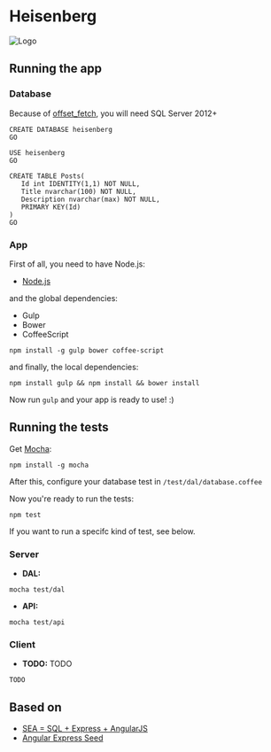 # Heisenberg

![Logo](http://www.princiweb.com.br/heisenberg/logo.jpg)

## Running the app

### Database

Because of [offset_fetch](http://msdn.microsoft.com/en-us/library/ms188385%28SQL.110%29.aspx), you will need SQL Server 2012+

```
CREATE DATABASE heisenberg
GO

USE heisenberg
GO

CREATE TABLE Posts(
   Id int IDENTITY(1,1) NOT NULL,
   Title nvarchar(100) NOT NULL,
   Description nvarchar(max) NOT NULL,
   PRIMARY KEY(Id)
)
GO
```

### App

First of all, you need to have Node.js:

- [Node.js](http://nodejs.org/)

and the global dependencies:

- Gulp
- Bower
- CoffeeScript

```        
npm install -g gulp bower coffee-script
```

and finally, the local dependencies:

```
npm install gulp && npm install && bower install
```

Now run `gulp` and your app is ready to use! :)

## Running the tests

Get [Mocha](http://visionmedia.github.io/mocha/):

```
npm install -g mocha
```

After this, configure your database test in `/test/dal/database.coffee`

Now you're ready to run the tests:

```
npm test
```

If you want to run a specifc kind of test, see below.

### Server

- **DAL:**

```
mocha test/dal
```

- **API:**

```
mocha test/api
```

### Client

- **TODO:** TODO

```
TODO
```

## Based on

- [SEA = SQL + Express + AngularJS](https://github.com/tdumitrescu/sea-blog)
- [Angular Express Seed](https://github.com/btford/angular-express-seed)